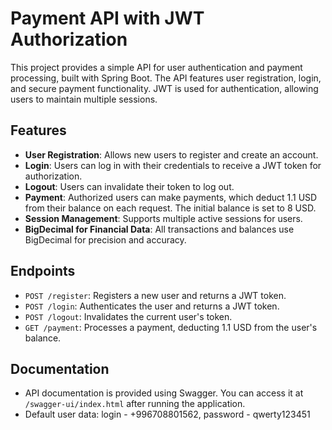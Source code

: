 # Payment API with JWT Authorization

This project provides a simple API for user authentication and payment processing, built with Spring Boot. The API features user registration, login, and secure payment functionality. JWT is used for authentication, allowing users to maintain multiple sessions.

## Features
- **User Registration**: Allows new users to register and create an account.
- **Login**: Users can log in with their credentials to receive a JWT token for authorization.
- **Logout**: Users can invalidate their token to log out.
- **Payment**: Authorized users can make payments, which deduct 1.1 USD from their balance on each request. The initial balance is set to 8 USD.
- **Session Management**: Supports multiple active sessions for users.
- **BigDecimal for Financial Data**: All transactions and balances use BigDecimal for precision and accuracy.

## Endpoints
- `POST /register`: Registers a new user and returns a JWT token.
- `POST /login`: Authenticates the user and returns a JWT token.
- `POST /logout`: Invalidates the current user's token.
- `GET /payment`: Processes a payment, deducting 1.1 USD from the user's balance.

## Documentation
- API documentation is provided using Swagger. You can access it at `/swagger-ui/index.html` after running the application.
- Default user data: login - +996708801562, password -  qwerty123451
